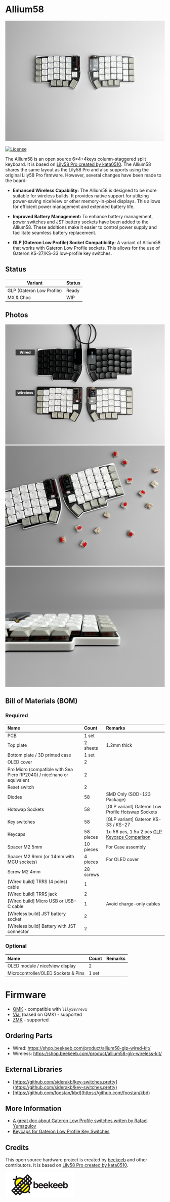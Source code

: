 # Allium58

![Allium58 GLP Keyboard](docs/banner.jpg)

[![License](https://img.shields.io/badge/license-MIT-blue.svg)](/LICENSE)

The Allium58 is an open source 6*4+4keys column-staggered split keyboard. It is based on [Lily58 Pro created by kata0510](https://github.com/kata0510/Lily58/tree/master/Pro). The Allium58 shares the same layout as the Lily58 Pro and also supports using the original Lily58 Pro firmware. However, several changes have been made to the board:

- **Enhanced Wireless Capability:** The Allium58 is designed to be more suitable for wireless builds. It provides native support for utilizing power-saving nice!view or other memory-in-pixel displays. This allows for efficient power management and extended battery life.

- **Improved Battery Management:** To enhance battery management, power switches and JST battery sockets have been added to the Allium58. These additions make it easier to control power supply and facilitate seamless battery replacement.

- **GLP (Gateron Low Profile) Socket Compatibility:** A variant of Allium58 that works with Gateron Low Profile sockets. This allows for the use of Gateron KS-27/KS-33 low-profile key switches.

## Status

| Variant  | Status  |
| ------------ | ------------ |
| GLP (Gateron Low Profile) | Ready  |
| MX & Choc  | WIP  |

## Photos

![Allium58 GLP Keyboard](docs/photo-1.jpg)
![Allium58 GLP Keyboard](docs/photo-2.jpg)
![Allium58 GLP Keyboard](docs/photo-3.jpg)

## Bill of Materials (BOM)

### Required

| Name | Count | Remarks |
|:-|:-|:-|
| PCB | 1 set | |
| Top plate | 2 sheets | 1.2mm thick |
| Bottom plate / 3D printed case | 1 set | |
| OLED cover | 2 | |
| Pro Micro (compatible with Sea Picro RP2040) / nice!nano or equivalent | 2 |  |
| Reset switch | 2 | |
| Diodes | 58 | SMD Only (SOD-123 Package) |
| Hotswap Sockets | 58 | [GLP variant] Gateron Low Profile Hotswap Sockets |
| Key switches | 58 | [GLP variant] Gateron KS-33 / KS-27 |
| Keycaps | 58 pieces | 1u 56 pcs, 1.5u 2 pcs [GLP Keycaps Comparison](https://showcase.beekeeb.com/the-keycaps-of-gateron-low-profile-key-switches-and-kailh-choc-v1-key-switch/) |
| Spacer M2 5mm | 10 pieces | For Case assembly |
| Spacer M2 9mm (or 14mm with MCU sockets) | 4 pieces | For OLED cover |
| Screw M2 4mm | 28 screws | |
| [Wired build] TRRS (4 poles) cable | 1 |  |
| [Wired build] TRRS jack | 2 |  |
| [Wired build] Micro USB or USB-C cable | 1 | Avoid charge-only cables |
| [Wireless build] JST battery socket | 2 | |
| [Wireless build] Battery with JST connector | 2 | |  |

### Optional

| Name | Count | Remarks |
|:-|:-|:-|
| OLED module / nice!view display | 2 | |
| Microcontroller/OLED Sockets & Pins | 1 set |  | |

# Firmware

- [QMK](https://github.com/qmk/qmk_firmware "QMK") - compatible with `lily58/rev1`
- [Vial](https://github.com/vial-kb/vial-qmk "Vial") (based on QMK) - supported
- [ZMK](https://github.com/zmkfirmware/zmk "ZMK") - supported


## Ordering Parts

- Wired: https://shop.beekeeb.com/product/allium58-glp-wired-kit/
- Wireless: https://shop.beekeeb.com/product/allium58-glp-wireless-kit/

## External Libraries

* [https://github.com/siderakb/key-switches.pretty](https://github.com/siderakb/key-switches.pretty)
* [https://github.com/foostan/kbd](https://github.com/foostan/kbd)

## More Information

* [A great doc about Gateron Low Profile switches writen by Rafael Yumagulov](https://ergonautkb.github.io/docs/switches/gateron-low-profile/)
* [Keycaps for Gateron Low Profile Key Switches](https://showcase.beekeeb.com/the-keycaps-of-gateron-low-profile-key-switches-and-kailh-choc-v1-key-switch/)

## Credits

This open source hardware project is created by [beekeeb](https://beekeeb.shop) and other contributors. It is based on [Lily58 Pro created by kata0510](https://github.com/kata0510/Lily58/tree/master/Pro).

[<img src="docs/beekeeb.png" height="80" />](https://beekeeb.shop)
